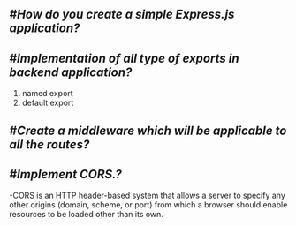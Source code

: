 ## ***#How do you create a simple Express.js application?***

## ***#Implementation of all type of exports in backend application?***
1. named export
2. default export
## ***#Create a middleware which will be applicable to all the routes?***

## ***#Implement CORS.?***
-CORS is an HTTP header-based system that allows a server to specify any other origins (domain, scheme, or port) from which a browser should enable resources to be loaded other than its own.
